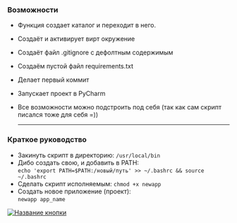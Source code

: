 ### Возможности
* Функция создает каталог и переходит в него.
* Создаёт и активирует вирт окружение
* Создаёт файл .gitignore с дефолтным содержимым
* Создаём пустой файл requirements.txt 
* Делает первый коммит 
* Запускает проект в PyCharm
* Все возможности можно подстроить под себя (так как сам скрипт писался тоже для себя =))
  
  ---

### Краткое руководство  
* Закинуть скрипт в директорию: `/usr/local/bin`
* Дибо создать свою, и добавить в PATH:  
  `echo 'export PATH=$PATH:/новый/путь' >> ~/.bashrc && source ~/.bashrc`
* Сделать скрипт исполняемым: `chmod +x newapp`
* Создать новое приложение (проект):  
  `newapp app_name`



[![Название кнопки](https://s302vlx.storage.yandex.net/rdisk/a12e48bdffb65c76dc13ade6ecb77ce9e15eea70addcbcbd02e952dd2ef4d51e/6592fc26/hK5XjSUcO7-JP4cSX82HLEn0CHZ7appb4dp9B7GR0iPYsCKzImhk30y9wMZrH2P7pbKCqgezHjLDRxlauhF7uw==?uid=57906416&filename=yoomoney.png&disposition=inline&hash=&limit=0&content_type=image%2Fpng&owner_uid=57906416&fsize=1629&hid=228a31dec6d4b826fbc4dcfca87a8dd1&media_type=image&tknv=v2&etag=acfa2c5aba1810ae4d8306afb1a2aa23&rtoken=Yw2RcKtnD1QL&force_default=yes&ycrid=na-eccd864138ca7005e207e980d31a8234-downloader1h&ts=60de60ffad580&s=e980a9c43d4704f034ee413e8b2aa2e8d424e73ec032819d4eee4aece374744d&pb=U2FsdGVkX1-1C3u3BJX_2gp7yAM8bLswDu-wRSEZH6GtwgP1zxHQxQGCe8P9Z2PsKoyZkvMHdtxfQI8GCCbBYqNae3mJ9_qHKksmkinTJuc)](https://yoomoney.ru/to/41001377721049)






